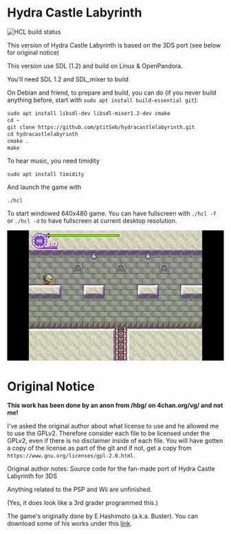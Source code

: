# Hydra Castle Labyrinth

![HCL build status](https://api.travis-ci.org/ptitSeb/hydracastlelabyrinth.png "HCL build status")

This version of Hydra Castle Labyrinth is based on the 3DS port (see below for original notice)

This version use SDL (1.2) and build on Linux & OpenPandora.

You'll need SDL 1.2 and SDL_mixer to build

On Debian and friend, to prepare and build, you can do (if you never build anything before, start with `sudo apt install build-essential git`):
```
sudo apt install libsdl-dev libsdl-mixer1.2-dev cmake
cd ~
git clone https://github.com/ptitSeb/hydracastlelabyrinth.git
cd hydracastlelabyrinth
cmake .
make
```
To hear music, you need timidity
```
sudo apt install timidity
```
And launch the game with
```
./hcl
```
To start windowed 640x480 game. You can have fullscreen with `./hcl -f` or `./hcl -d` to have fullscreen at current desktop resolution.

![sreenshot on Pandora](screenshot.png "screenshot on Pandora")

# Original Notice



**This work has been done by an anon from /hbg/ on 4chan.org/vg/ and not me!**




I've asked the original author about what license to use and he allowed me to use the GPLv2.
Therefore consider each file to be licensed under the GPLv2, even if there is no disclaimer inside of each file.
You will have gotten a copy of the license as part of the git and if not, get a copy from `https://www.gnu.org/licenses/gpl-2.0.html`.

Original author notes:
Source code for the fan-made port of Hydra Castle Labyrinth for 3DS

Anything related to the PSP and Wii are unfinished.

(Yes, it does look like a 3rd grader programmed this.)


The game's originally done by E.Hashimoto (a.k.a. Buster).
You can download some of his works under this [link](http://hp.vector.co.jp/authors/VA025956/).
